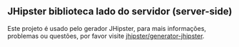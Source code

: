 ## JHipster biblioteca lado do servidor (server-side)

Este projeto é usado pelo gerador JHipster, para mais informações, problemas ou questões, por favor visite [jhipster/generator-jhipster](https://github.com/jhipster/generator-jhipster).
